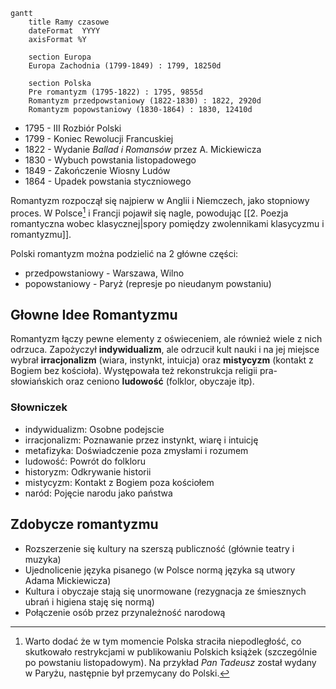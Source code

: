 
```mermaid
gantt
    title Ramy czasowe
    dateFormat  YYYY
    axisFormat %Y

	section Europa
    Europa Zachodnia (1799-1849) : 1799, 18250d
    
    section Polska
    Pre romantyzm (1795-1822) : 1795, 9855d
    Romantyzm przedpowstaniowy (1822-1830) : 1822, 2920d
    Romantyzm popowstaniowy (1830-1864) : 1830, 12410d
```
- 1795 - III Rozbiór Polski
- 1799 - Koniec Rewolucji Francuskiej
- 1822 - Wydanie *Ballad i Romansów* przez A. Mickiewicza
- 1830 - Wybuch powstania listopadowego
- 1849 - Zakończenie Wiosny Ludów
- 1864 - Upadek powstania styczniowego

Romantyzm rozpoczął się najpierw w Anglii i Niemczech, jako stopniowy proces. W Polsce[^1]  i Francji pojawił się nagle, powodując [[2. Poezja romantyczna wobec klasycznej|spory pomiędzy zwolennikami klasycyzmu i romantyzmu]].

[^1]: Warto dodać że w tym momencie Polska straciła niepodległość, co skutkowało restrykcjami w publikowaniu Polskich książek (szczególnie po powstaniu listopadowym). Na przykład *Pan Tadeusz* został wydany w Paryżu, następnie był przemycany do Polski.

 Polski romantyzm można podzielić na 2 główne części:
- przedpowstaniowy - Warszawa, Wilno
- popowstaniowy - Paryż (represje po nieudanym powstaniu)

## Głowne Idee Romantyzmu

Romantyzm łączy pewne elementy z oświeceniem, ale również wiele z nich odrzuca. Zapożyczył **indywidualizm**, ale odrzucił kult nauki i na jej miejsce wybrał **irracjonalizm** (wiara, instynkt, intuicja) oraz **mistycyzm** (kontakt z Bogiem bez kościoła).
Występowała też rekonstrukcja religii pra-słowiańskich oraz ceniono **ludowość** (folklor, obyczaje itp). 

### Słowniczek

- indywidualizm: Osobne podejscie
- irracjonalizm: Poznawanie przez instynkt, wiarę i intuicję
- metafizyka: Doświadczenie poza zmysłami i rozumem
- ludowość: Powrót do folkloru
- historyzm: Odkrywanie historii
- mistycyzm: Kontakt z Bogiem poza kościołem
- naród: Pojęcie narodu jako państwa

## Zdobycze romantyzmu

- Rozszerzenie się kultury na szerszą publiczność (głównie teatry i muzyka)
- Ujednolicenie języka pisanego (w Polsce normą języka są utwory Adama Mickiewicza)
- Kultura i obyczaje stają się unormowane (rezygnacja ze śmiesznych ubrań i higiena staję się normą)
- Połączenie osób przez przynależność narodową